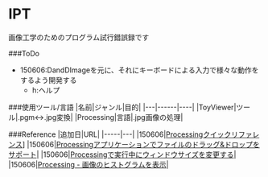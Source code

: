 # IPT
画像工学のためのプログラム試行錯誤録です

###ToDo
- 150606:DandDImageを元に、それにキーボードによる入力で様々な動作をするよう開発する
	- h:ヘルプ

###使用ツール/言語
|名前|ジャンル|目的|
|---|------|----|
|ToyViewer|ツール|.pgm<->.jpg変換|
|Processing|言語|.jpg画像の処理|

###Reference
|追加日|URL|
|-----|---|
|150606|[Processingクイックリファレンス](http://www.musashinodenpa.com/p5/)]
|150606|[Processingアプリケーションでファイルのドラッグ&ドロップをサポート](http://tercel-sakuragaoka.blogspot.jp/2011/10/processing.html)|
|150606|[Processingで実行中にウィンドウサイズを変更する](http://d.hatena.ne.jp/kougaku-navi/touch/20140725/p1)|
|150606|[Processing - 画像のヒストグラムを表示](http://www40.atwiki.jp/spellbound/pages/1822.html)|
